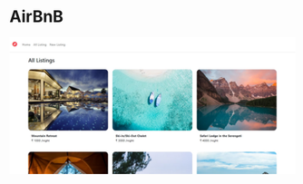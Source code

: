 # AirBnB
![imagealt](https://github.com/Sandeep8986/AirBnd/blob/main/Screenshot_5-9-2025_192827_localhost.jpeg?raw=true)
